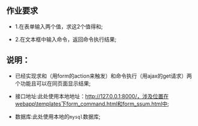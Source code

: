 ﻿## 作业要求

- 1.在表单输入两个值，求这2个值得和;
 
- 2.在文本框中输入命令，返回命令执行结果;

## 说明：

- 已经实现求和（用form的action来触发）和命令执行（用ajax的get请求）两个功能且可以在同页面显示结果;

- 接口地址:此处使用本地地址：http://127.0.0.1:8000/，涉及位置在webapp\templates下form_command.html和form_ssum.html中;

- 数据库:此处使用本地的``mysql``数据库;
